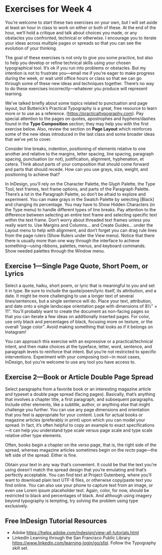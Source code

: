 # Exercises for Week 4

You’re welcome to start these two exercises on your own, but I will set aside at least an hour in class to work on either or both of these. At the end of the hour, we’ll hold a critique and talk about choices you made, or any obstacles you confronted, technical or otherwise. I encourage you to iterate your ideas across multiple pages or spreads so that you can see the evolution of your thinking. 

The goal of these exercises is not only to give you some practice, but also to help you develop or refine technical skills using your chosen typographical tool. It’s ok if you run into problems or obstacles. But my intention is not to frustrate you—email me if you’re eager to make progress during the week, or wait until office hours or class so that we can go through some of these new ideas and techniques together. There’s no way to do these exercises incorrectly—whatever you produce will represent learning.

We’ve talked briefly about some topics related to punctuation and page layout, but Butterick’s Practical Typography is a great, free resource to learn more or to use as a reference. (https://practicaltypography.com).
Pay special attention to the pages on quotes, apostrophes and hyphens/dashes found in the **Type Composition** section; they may help you with the first exercise below. Also, review the section on **Page Layout** which reinforces some of the new ideas introduced in the last class and some broader ideas that we’ve yet to cover.

Consider line breaks, indention, positioning of elements relative to one another and relative to the margins, letter spacing, line spacing, paragraph spacing, punctuation (or not), justification, alignment, hyphenation, et cetera. Think about parts of your composition that should come forward and parts that should recede. How can you use grays, size, weight, and positioning to achieve that?

In InDesign, you’ll rely on the Character Palette, the Glyph Palette, the Type Tool, text frames, text frame options, and parts of the Paragraph Palette. There’s a lot in the Paragraph Palette, so don’t be afraid to explore and experiment. You can make grays in the Swatch Palette by selecting [Black] and changing its percentage. You may have to Show Hidden Characters (in the Type menu) to handle different types of line breaks. Pay attention to the difference between selecting an entire text frame and selecting specific text *within* the text frame. Don’t worry about threaded text frames unless you really want to. Use Margins and Columns… and Create Guides… under the Layout menu to help with alignment, and don’t forget you can drag rule lines from the page rulers (Show Rulers under the View menu). Notice that there there is usually more than one way through the interface to achieve something—using ribbons, palettes, menus, and keyboard commands. Show needed palettes through the Window menu.

## Exercise 1—Single Page Quote, Short Poem, or Lyrics
Select a quote, haiku, short poem, or lyric that is meaningful to you and set it in type. Be sure to include the quote/poem/lyric itself, its attribution, and a date. It might be more challenging to use a longer text of several lines/sentences, but a single sentence will do. Place your text, attribution, and date onto a single landscape orientation page with dimensions of 8½" × 11". You’ll probably want to create the document as non-facing pages so that you can iterate a few ideas on additionally inserted pages. For color, use only black and percentages of black, focusing more on texture, or the overall “page color”. Avoid making something that looks as if it belongs on Instagram!

You can approach this exercise with an expressive or a practical/technical intent, and then make choices at the typeface, letter, word, sentence, and paragraph levels to reinforce that intent. But you’re not restricted to specific interventions. Experiment with your composing tool—in most cases, InDesign, but you’re welcome to use any tool you have access to. 

## Exercise 2—Book or Article Double Page Spread
Select paragraphs from a favorite book or an interesting magazine article and typeset a double page spread (facing pages). Basically, that’s anything that involves a chapter title, a first paragraph, and subsequent paragraphs. Include other elements, like a subtitle, author, or anything else that might challenge you further. You can use any page dimensions and orientation that you feel is appropriate for your content. Look for actual books or magazine articles (preferably in print) upon which you can model your spread. In fact, it’s often helpful to copy an example to exact specifications—it can help you understand type scale versus page scale and type scale relative other type elements.

Often, books begin a chapter on the *verso* page, that is, the right side of the spread, whereas magazine articles sometimes begin on the *recto* page—the left side of the spread. Either is fine. 

Obtain your text in any way that’s convenient. It could be that the text you’re using doesn’t match the spread design that you’re emulating and that’s perfectly acceptable. You can find text at Project Gutenberg, where you’ll want to download plain text UTF-8 files, or otherwise copy/paste text you find online. You can also use your phone to capture text from an image, or even use Lorem ipsum placeholder text. Again, color, for now, should be restricted to black and percentages of black. And although using imagery beyond typography is tempting, try solving the problem using type exclusively.

## Free InDesign Tutorial Resources
* Adobe https://helpx.adobe.com/indesign/view-all-tutorials.html
* LinkedIn Learning through the San Francisco Public Library https://www.linkedin.com/learning-login/go/sfpl. Follow the Typography skill set.